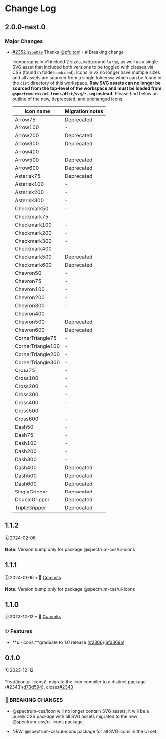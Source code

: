 # Change Log

## 2.0.0-next.0

### Major Changes

- [#2352](https://github.com/adobe/spectrum-css/pull/2352) [`a25e0a9`](https://github.com/adobe/spectrum-css/commit/a25e0a99e5a4736ab4e607e00739343101a2633b) Thanks [@pfulton](https://github.com/pfulton)! - # Breaking change

  Iconography in v1 inclued 2 sizes, `medium` and `large`, as well as a single SVG asset that included both versions to be toggled with classes via CSS (found in folder`combined`). Icons in v2 no longer have multiple sizes and all assets are sourced from a single folder`svg` which can be found in the `dist` directory of this workspace. **Raw SVG assets can no longer be sourced from the top-level of the workspace and must be loaded from `@spectrum-css/ui-icons/dist/svg/*.svg` instead.** Please find below an outline of the new, deprecated, and unchanged icons.

  | Icon name         | Migration notes |
  | ----------------- | --------------- |
  | Arrow75           | Deprecated      |
  | Arrow100          | -               |
  | Arrow200          | Deprecated      |
  | Arrow300          | Deprecated      |
  | Arrow400          | -               |
  | Arrow500          | Deprecated      |
  | Arrow600          | Deprecated      |
  | Asterisk75        | Deprecated      |
  | Asterisk100       | -               |
  | Asterisk200       | -               |
  | Asterisk300       | -               |
  | Checkmark50       | -               |
  | Checkmark75       | -               |
  | Checkmark100      | -               |
  | Checkmark200      | -               |
  | Checkmark300      | -               |
  | Checkmark400      | -               |
  | Checkmark500      | Deprecated      |
  | Checkmark600      | Deprecated      |
  | Chevron50         | -               |
  | Chevron75         | -               |
  | Chevron100        | -               |
  | Chevron200        | -               |
  | Chevron300        | -               |
  | Chevron400        | -               |
  | Chevron500        | Deprecated      |
  | Chevron600        | Deprecated      |
  | CornerTriangle75  | -               |
  | CornerTriangle100 | -               |
  | CornerTriangle200 | -               |
  | CornerTriangle300 | -               |
  | Cross75           | -               |
  | Cross100          | -               |
  | Cross200          | -               |
  | Cross300          | -               |
  | Cross400          | -               |
  | Cross500          | -               |
  | Cross600          | -               |
  | Dash50            | -               |
  | Dash75            | -               |
  | Dash100           | -               |
  | Dash200           | -               |
  | Dash300           | -               |
  | Dash400           | Deprecated      |
  | Dash500           | Deprecated      |
  | Dash600           | Deprecated      |
  | SingleGripper     | Deprecated      |
  | DoubleGripper     | Deprecated      |
  | TripleGripper     | Deprecated      |

## 1.1.2

🗓 2024-02-06

**Note:** Version bump only for package @spectrum-css/ui-icons

## 1.1.1

🗓 2024-01-16 • 📝 [Commits](https://github.com/adobe/spectrum-css/compare/@spectrum-css/ui-icons@1.1.0...@spectrum-css/ui-icons@1.1.1)

**Note:** Version bump only for package @spectrum-css/ui-icons

## 1.1.0

🗓 2023-12-12 • 📝 [Commits](https://github.com/adobe/spectrum-css/compare/@spectrum-css/ui-icons@0.1.0...@spectrum-css/ui-icons@1.1.0)

### ✨ Features

- **ui-icons:**graduate to 1.0 release ([#2366](https://github.com/adobe/spectrum-css/issues/2366))([afd369a](https://github.com/adobe/spectrum-css/commit/afd369a))

## 0.1.0

🗓 2023-12-12

\*feat(icon,ui-icons)!: migrate the icon compiler to a distinct package (#2343)([d73d594](https://github.com/adobe/spectrum-css/commit/d73d594)), closes[#2343](https://github.com/adobe/spectrum-css/issues/2343)

### 🛑 BREAKING CHANGES

- @spectrum-css/icon will no longer contain SVG assets; it will be a purely CSS package with all SVG assets migrated to the new @spectrum-css/ui-icons package.

- NEW: @spectrum-css/ui-icons package for all SVG icons in the UI set.

